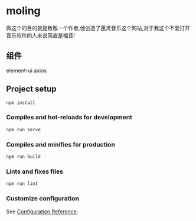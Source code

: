 # moling
做这个的目的就是致敬一个作者,他创造了墨灵音乐这个网站,对于我这个不爱打开音乐软件的人来说简直是福音!
## 组件
element-ui axios  
## Project setup
```
npm install
```

### Compiles and hot-reloads for development
```
npm run serve
```

### Compiles and minifies for production
```
npm run build
```

### Lints and fixes files
```
npm run lint
```

### Customize configuration
See [Configuration Reference](https://cli.vuejs.org/config/).

